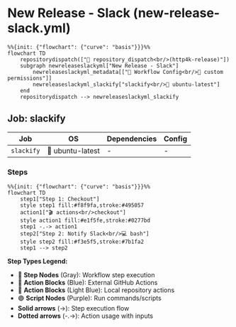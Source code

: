 # New Release - Slack (new-release-slack.yml)

```mermaid
%%{init: {"flowchart": {"curve": "basis"}}}%%
flowchart TD
    repositorydispatch(["🔔 repository_dispatch<br/>(http4k-release)"])
    subgraph newreleaseslackyml["New Release - Slack"]
        newreleaseslackyml_metadata[["🔧 Workflow Config<br/>🔐 custom permissions"]]
        newreleaseslackyml_slackify["slackify<br/>🐧 ubuntu-latest"]
    end
    repositorydispatch --> newreleaseslackyml_slackify
```

## Job: slackify

| Job | OS | Dependencies | Config |
|-----|----|--------------|---------| 
| `slackify` | 🐧 ubuntu-latest | - | - |

### Steps

```mermaid
%%{init: {"flowchart": {"curve": "basis"}}}%%
flowchart TD
    step1["Step 1: Checkout"]
    style step1 fill:#f8f9fa,stroke:#495057
    action1["🎬 actions<br/>checkout"]
    style action1 fill:#e1f5fe,stroke:#0277bd
    step1 -.-> action1
    step2["Step 2: Notify Slack<br/>💻 bash"]
    style step2 fill:#f3e5f5,stroke:#7b1fa2
    step1 --> step2
```

**Step Types Legend:**
- 🔘 **Step Nodes** (Gray): Workflow step execution
- 🔵 **Action Blocks** (Blue): External GitHub Actions
- 🔷 **Action Blocks** (Light Blue): Local repository actions
- 🟣 **Script Nodes** (Purple): Run commands/scripts
- **Solid arrows** (→): Step execution flow
- **Dotted arrows** (-.->): Action usage with inputs